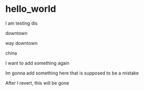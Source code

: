 # hello_world


I am testing dis 

downtown



way downtown



china

I want to add something again 

Im gonna add something here that is supposed to be a mistake

After I revert, this will be gone